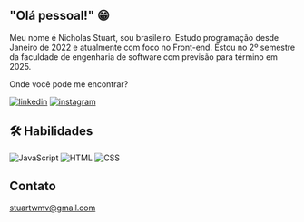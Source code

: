 ## "Olá pessoal!" 😁

Meu nome é Nicholas Stuart, sou brasileiro. Estudo programação desde Janeiro de 2022 e atualmente com foco no Front-end. Estou no 2º semestre da faculdade de engenharia de software com previsão para término em 2025.

Onde você pode me encontrar?

[![linkedin](https://img.shields.io/badge/linkedin-0A66C2?style=for-the-badge&logo=linkedin&logoColor=white)](https://www.linkedin.com/in/stuartwmv/)
[![instagram](https://img.shields.io/badge/Instagram-E4405F?style=for-the-badge&logo=instagram&logoColor=white)](https://www.instagram.com/stuart.wmv/) 


## 🛠 Habilidades
![JavaScript](https://img.shields.io/badge/JavaScript-F7DF1E?style=for-the-badge&logo=javascript&logoColor=black)
![HTML](https://img.shields.io/badge/HTML5-E34F26?style=for-the-badge&logo=html5&logoColor=white)
![CSS](https://img.shields.io/badge/CSS3-1572B6?style=for-the-badge&logo=css3&logoColor=white)

## Contato

stuartwmv@gmail.com
